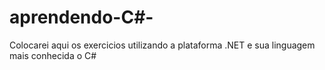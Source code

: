 # aprendendo-C#-
Colocarei aqui os exercicios utilizando a plataforma .NET e sua linguagem mais conhecida o C#
